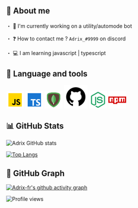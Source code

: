 ## 📝 About me
・ 🚧 I'm currently working on a utility/automode bot

・ ❓ How to contact me ? `Adrix_#9999` on discord

・ 💻 I am learning javascript | typescript

## 📌 Language and tools
<img alt= "Javascript" src="./icons8-javascript-48.png"> <img alt= "Typescript" src="./icons8-typescript-48.png"> <img alt= "MongoDB" src="./icons8-mongodb-48.png"> <img alt= "Github" src="./icons8-github-64.png"> <img alt= "NodeJS" src="./icons8-node-js-48.png"> <img alt= "NPM" src="./icons8-npm-48.png">

## 📊 GitHub Stats
![Adrix GitHub stats](https://github-readme-stats.vercel.app/api?username=Adrix-fr&show_icons=true&theme=radical)

[![Top Langs](https://github-readme-stats.vercel.app/api/top-langs/?username=Adrix-fr&layout=compact)](https://github.com/Adrix-fr/github-readme-stats)

## 🚩 GitHub Graph
[![Adrix-fr's github activity graph](https://activity-graph.herokuapp.com/graph?username=Adrix-fr&bg_color=2E2EFE0&color=00BFFF&line=24292e&point=24292e&area=true&hide_border=true)](https://github.com/Adrix-fr00710/github-readme-activity-graph)

![Profile views](https://gpvc.arturio.dev/[[Adrix-fr](https://github.com/Adrix-fr)])
